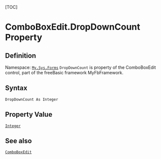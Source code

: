[TOC]
# ComboBoxEdit.DropDownCount Property

## Definition
Namespace: [`My.Sys.Forms`](My.Sys.Forms.md)
`DropDownCount` is property of the ComboBoxEdit control, part of the freeBasic framework MyFbFramework.
## Syntax
```freeBasic
DropDownCount As Integer
```
## Property Value
[`Integer`]("https://www.freebasic.net/wiki/KeyPgInteger")
## See also
[`ComboBoxEdit`](ComboBoxEdit.md)
